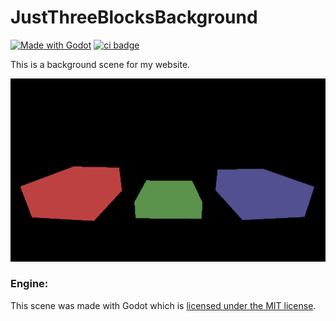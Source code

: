 # JustThreeBlocksBackground
[![Made with Godot](https://img.shields.io/badge/Made%20with-Godot-478CBF?style=flat&logo=godot%20engine&logoColor=white)](https://godotengine.org) [![ci badge](https://github.com/MarmadileManteater/JustThreeBlocksBackground/actions/workflows/godot-ci.yml/badge.svg)](https://github.com/MarmadileManteater/JustThreeBlocksBackground/actions/workflows/godot-ci.yml)

This is a background scene for my website.

![Screenshot 1](./screenshots/screenshot-1.png)

### Engine:

This scene was made with Godot which is [licensed under the MIT license](https://godotengine.org/license/).
